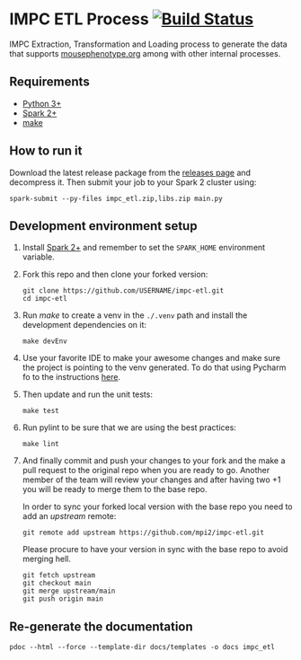 # IMPC ETL Process [![Build Status](https://travis-ci.com/mpi2/impc-etl.svg?branch=master)](https://travis-ci.com/mpi2/impc-etl)

IMPC Extraction, Transformation and Loading process to generate the data that
supports [mousephenotype.org](http://mousephenotype.org) among with other internal processes.

## Requirements

- [Python 3+](https://www.python.org/)
- [Spark 2+](https://spark.apache.org/)
- [make](https://www.gnu.org/software/make/)

## How to run it

Download the latest release package from the [releases page](https://github.com/mpi2/impc-etl/releases) and decompress
it.
Then submit your job to your Spark 2 cluster using:

```console
spark-submit --py-files impc_etl.zip,libs.zip main.py
```

## Development environment setup

1. Install [Spark 2+](https://spark.apache.org/) and remember to set the ``SPARK_HOME`` environment variable.
2. Fork this repo and then clone your forked version:
    ```console
    git clone https://github.com/USERNAME/impc-etl.git
    cd impc-etl
    ```

3. Run _make_ to create a venv in the ``./.venv`` path and install the development dependencies on it:
    ```console
    make devEnv
    ```

4. Use your favorite IDE to make your awesome changes and make sure the project is pointing to the venv generated.
   To do that using Pycharm fo to the
   instructions [here](https://www.jetbrains.com/help/pycharm/configuring-python-interpreter.html).

5. Then update and run the unit tests:

    ```console
    make test
    ```

6. Run pylint to be sure that we are using the best practices:

    ```console
    make lint
    ```

7. And finally commit and push your changes to your fork and the make a pull request to the original repo when you are
   ready to go.
   Another member of the team will review your changes and after having two +1 you will be ready to merge them to the
   base repo.

   In order to sync your forked local version with the base repo you need to add an _upstream_ remote:

    ```console
    git remote add upstream https://github.com/mpi2/impc-etl.git
    ```

   Please procure to have your version in sync with the base repo to avoid merging hell.

    ```console
    git fetch upstream
    git checkout main
    git merge upstream/main
    git push origin main
    ```

## Re-generate the documentation

```
pdoc --html --force --template-dir docs/templates -o docs impc_etl
```


